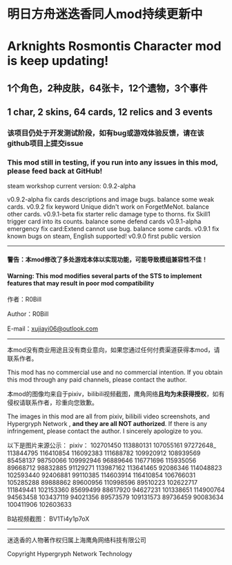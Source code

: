 # 明日方舟迷迭香同人mod持续更新中

# Arknights Rosmontis Character mod is keep updating!

## 1个角色，2种皮肤，64张卡，12个遗物，3个事件

## 1 char, 2 skins, 64 cards, 12 relics and 3 events

### 该项目仍处于开发测试阶段，如有bug或游戏体验反馈，请在该github项目上提交issue

### This mod still in testing, if you run into any issues in this mod, please feed back at GitHub!

steam workshop current version: 0.9.2-alpha

v0.9.2-alpha
fix cards descriptions and image bugs. balance some weak cards.
v0.9.2
fix keyword Unique didn't work on ForgetMeNot. balance other cards.
v0.9.1-beta
fix starter relic damage type to thorns. fix Skill1 trigger card into its counts. balance some defend cards
v0.9.1-alpha
emergency fix card:Extend cannot use bug. balance some cards.
v0.9.1
fix known bugs on steam, English supported!
v0.9.0
first public version

--- 

[//]: # (Github项目地址：[R0Bill/RosMod: Arknights Rosmontis Mod for Slay The Spire &#40;GitHub.com&#41;]&#40;https://github.com/R0Bill/RosMod&#41;)

#### 警告：本mod修改了多处游戏本体以实现功能，可能导致模组兼容性不佳！

#### Warning: This mod modifies several parts of the STS to implement features that may result in poor mod compatibility

作者：R0Bill

Author：R0Bill

E-mail：xujiayi06@outlook.com


---
本mod没有商业用途且没有商业意向，如果您通过任何付费渠道获得本mod，请联系作者。

This mod has no commercial use and no commercial intention. If you obtain this mod through any paid channels, please contact the author.

本mod的图像均来自于pixiv，bilibili视频截图，鹰角网络**且均为未获得授权**，如有侵权请联系作者，珍重向您致歉。

The images in this mod are all from pixiv, bilibili video screenshots, and Hypergryph Network , **and they are all NOT
authorized**. If there is any infringement, please contact the author. I sincerely apologize to you.

以下是图片来源公示：
pixiv：
102701450 113880131 107055161 97272648_ 113844795 116410854 116092383 111688782
109920912 108939569 85458137 98750066 109992946 96889646 116771696 115935056 89668712
98832885 91129271 113987162 113641465 92086346 114048823 102593440 92406881 99110385
114603914 116410854 106766031 105285288 89888862 89600956 110998596 89510223 102622717
111849441 102153360 85699499 88617920 94627231 101338651 114900764 94563458 103437119
94021356 89573579 109131573 89736459 90083634 100411906 102603633

B站视频截图：
BV1Ti4y1p7oX

---
迷迭香的人物著作权归属上海鹰角网络科技有限公司

Copyright Hypergryph Network Technology

